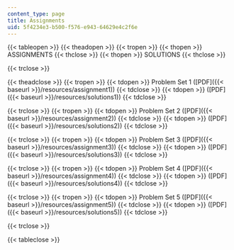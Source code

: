 ```yaml
---
content_type: page
title: Assignments
uid: 5f4234e3-b500-f576-e943-64629e4c2f6e
---
```


{{< tableopen >}}
{{< theadopen >}}
{{< tropen >}}
{{< thopen >}}
ASSIGNMENTS
{{< thclose >}}
{{< thopen >}}
SOLUTIONS
{{< thclose >}}

{{< trclose >}}

{{< theadclose >}}
{{< tropen >}}
{{< tdopen >}}
Problem Set 1 ([PDF]({{< baseurl >}}/resources/assignment1))
{{< tdclose >}}
{{< tdopen >}}
([PDF]({{< baseurl >}}/resources/solutions1))
{{< tdclose >}}

{{< trclose >}}
{{< tropen >}}
{{< tdopen >}}
Problem Set 2 ([PDF]({{< baseurl >}}/resources/assignment2))
{{< tdclose >}}
{{< tdopen >}}
([PDF]({{< baseurl >}}/resources/solutions2))
{{< tdclose >}}

{{< trclose >}}
{{< tropen >}}
{{< tdopen >}}
Problem Set 3 ([PDF]({{< baseurl >}}/resources/assignment3))
{{< tdclose >}}
{{< tdopen >}}
([PDF]({{< baseurl >}}/resources/solutions3))
{{< tdclose >}}

{{< trclose >}}
{{< tropen >}}
{{< tdopen >}}
Problem Set 4 ([PDF]({{< baseurl >}}/resources/assignment4))
{{< tdclose >}}
{{< tdopen >}}
([PDF]({{< baseurl >}}/resources/solutions4))
{{< tdclose >}}

{{< trclose >}}
{{< tropen >}}
{{< tdopen >}}
Problem Set 5 ([PDF]({{< baseurl >}}/resources/assignment5))
{{< tdclose >}}
{{< tdopen >}}
([PDF]({{< baseurl >}}/resources/solutions5))
{{< tdclose >}}

{{< trclose >}}

{{< tableclose >}}